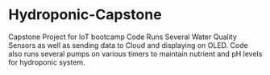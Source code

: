 # Hydroponic-Capstone
Capstone Project for IoT bootcamp
Code Runs Several Water Quality Sensors as well as sending data to Cloud and displaying on OLED.
Code also runs several pumps on various timers to maintain nutrient and pH levels for hydroponic system.
